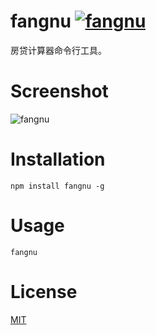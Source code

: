 
# fangnu [![fangnu][1]](https://travis-ci.org/huangruichang/fangnu)
房贷计算器命令行工具。

# Screenshot

![fangnu][2]


# Installation

````
npm install fangnu -g
````

# Usage
````
fangnu
````

# License

[MIT][3]


  [1]: https://api.travis-ci.org/huangruichang/fangnu.svg?branch=master
  [2]: https://cdn.rawgit.com/huangruichang/fangnu/332318ba/assets/fangnu.gif
  [3]: http://opensource.org/licenses/MIT